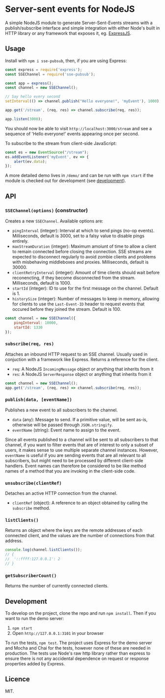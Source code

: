 # Server-sent events for NodeJS

A simple NodeJS module to generate Server-Sent-Events streams with a publish/subscribe interface and simple integration with either Node's built in HTTP library or any framework that exposes it, eg. [ExpressJS](https://expressjs.com).

## Usage

Install with `npm i sse-pubsub`, then, if you are using Express:

```javascript
const express = require('express');
const SSEChannel = require('sse-pubsub');

const app = express();
const channel = new SSEChannel();

// Say hello every second
setInterval(() => channel.publish("Hello everyone!", 'myEvent'), 1000);

app.get('/stream', (req, res) => channel.subscribe(req, res));

app.listen(3000);
```

You should now be able to visit `http://localhost:3000/stream` and see a sequence of 'Hello everyone!' events appearing once per second.

To subscribe to the stream from client-side JavaScript:

```javascript
const es = new EventSource("/stream");
es.addEventListener('myEvent', ev => {
	alert(ev.data);
});
```

A more detailed demo lives in `/demo/` and can be run with `npm start` if the module is checked out for development (see [development](#development)).

## API

### `SSEChannel(options)` (constructor)

Creates a new `SSEChannel`.  Available options are:

* `pingInterval` (integer): Interval at which to send pings (no-op events).  Milliseconds, default is 3000, set to a falsy value to disable pings entirely.
* `maxStreamDuration` (integer): Maximum amoiunt of time to allow a client to remain connected before closing the connection.  SSE streams are expected to disconnect regularly to avoid zombie clients and problems with misbehaving middleboxes and proxies.  Milliseconds, default is 30000.
* `clientRetryInterval` (integer): Amount of time clients should wait before reconencting, if they become disconnected from the stream. Milliseconds, default is 1000.
* `startId` (integer): ID to use for the first message on the channel.  Default is 1.
* `historySize` (integer): Number of messages to keep in memory, allowing for clients to use the `Last-Event-ID` header to request events that occured before they joined the stream.  Default is 100.

```javascript
const channel = new SSEChannel({
	pingInterval: 10000,
	startId: 1330
});
```

### `subscribe(req, res)`

Attaches an inbound HTTP request to an SSE channel.  Usually used in conjuction with a framework like Express.  Returns a reference for the client.

* `req`: A NodeJS `IncomingMessage` object or anything that inherits from it
* `res`: A NodeJS `ServerResponse` object or anything that inherits from it

```javascript
const channel = new SSEChannel();
app.get('/stream', (req, res) => channel.subscribe(req, res));
```

### `publish(data, [eventName])`

Publishes a new event to all subscribers to the channel.

* `data` (any): Message to send.  If a primitive value, will be sent as-is, otherwise will be passed through `JSON.stringify`.
* `eventName` (string): Event name to assign to the event.

Since all events published to a channel will be sent to all subscribers to that channel, if you want to filter events that are of interest to only a subset of users, it makes sense to use multiple separate channel instances.  However, `eventName` is useful if you are sending events that are all relevant to all subscribers, but might need to be processed by different client-side handlers.  Event names can therefore be considered to be like method names of a method that you are invoking in the client-side code.

### `unsubscribe(clientRef)`

Detaches an active HTTP connection from the channel.

* `clientRef` (object): A reference to an object obtained by calling the `subscribe` method.

### `listClients()`

Returns an object where the keys are the remote addresses of each connected client, and the values are the number of connections from that address.

```javascript
console.log(channel.listClients());
// {
//  '::ffff:127.0.0.1': 2
// }
```

### `getSubscriberCount()`

Returns the number of currently connected clients.

## Development

To develop on the project, clone the repo and run `npm install`.  Then if you want to run the demo server:

1. `npm start`
2. Open `http://127.0.0.1:3101` in your browser

To run the tests, `npm test`.  The project uses Express for the demo server and Mocha and Chai for the tests, however none of these are needed in production. The tests use Node's raw http library rather than express to ensure there is not any accidental dependence on request or response properties added by Express.

## Licence

MIT.
